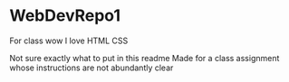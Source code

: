 # WebDevRepo1
For class wow I love HTML CSS

Not sure exactly what to put in this readme
Made for a class assignment whose instructions are not abundantly clear
